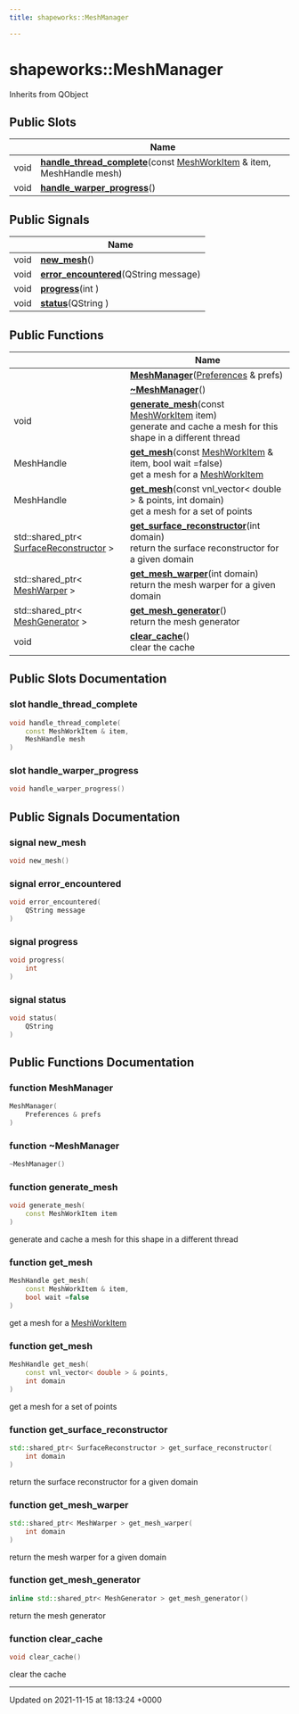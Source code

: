 ```yaml
---
title: shapeworks::MeshManager

---
```


# shapeworks::MeshManager





Inherits from QObject

## Public Slots

|                | Name           |
| -------------- | -------------- |
| void | **[handle_thread_complete](../Classes/classshapeworks_1_1MeshManager.md#slot-handle-thread-complete)**(const [MeshWorkItem](../Classes/classshapeworks_1_1MeshWorkItem.md) & item, MeshHandle mesh) |
| void | **[handle_warper_progress](../Classes/classshapeworks_1_1MeshManager.md#slot-handle-warper-progress)**() |

## Public Signals

|                | Name           |
| -------------- | -------------- |
| void | **[new_mesh](../Classes/classshapeworks_1_1MeshManager.md#signal-new-mesh)**() |
| void | **[error_encountered](../Classes/classshapeworks_1_1MeshManager.md#signal-error-encountered)**(QString message) |
| void | **[progress](../Classes/classshapeworks_1_1MeshManager.md#signal-progress)**(int ) |
| void | **[status](../Classes/classshapeworks_1_1MeshManager.md#signal-status)**(QString ) |

## Public Functions

|                | Name           |
| -------------- | -------------- |
| | **[MeshManager](../Classes/classshapeworks_1_1MeshManager.md#function-meshmanager)**([Preferences](../Classes/classPreferences.md) & prefs) |
| | **[~MeshManager](../Classes/classshapeworks_1_1MeshManager.md#function-~meshmanager)**() |
| void | **[generate_mesh](../Classes/classshapeworks_1_1MeshManager.md#function-generate-mesh)**(const [MeshWorkItem](../Classes/classshapeworks_1_1MeshWorkItem.md) item)<br>generate and cache a mesh for this shape in a different thread  |
| MeshHandle | **[get_mesh](../Classes/classshapeworks_1_1MeshManager.md#function-get-mesh)**(const [MeshWorkItem](../Classes/classshapeworks_1_1MeshWorkItem.md) & item, bool wait =false)<br>get a mesh for a [MeshWorkItem]() |
| MeshHandle | **[get_mesh](../Classes/classshapeworks_1_1MeshManager.md#function-get-mesh)**(const vnl_vector< double > & points, int domain)<br>get a mesh for a set of points  |
| std::shared_ptr< [SurfaceReconstructor](../Classes/classSurfaceReconstructor.md) > | **[get_surface_reconstructor](../Classes/classshapeworks_1_1MeshManager.md#function-get-surface-reconstructor)**(int domain)<br>return the surface reconstructor for a given domain  |
| std::shared_ptr< [MeshWarper](../Classes/classshapeworks_1_1MeshWarper.md) > | **[get_mesh_warper](../Classes/classshapeworks_1_1MeshManager.md#function-get-mesh-warper)**(int domain)<br>return the mesh warper for a given domain  |
| std::shared_ptr< [MeshGenerator](../Classes/classshapeworks_1_1MeshGenerator.md) > | **[get_mesh_generator](../Classes/classshapeworks_1_1MeshManager.md#function-get-mesh-generator)**()<br>return the mesh generator  |
| void | **[clear_cache](../Classes/classshapeworks_1_1MeshManager.md#function-clear-cache)**()<br>clear the cache  |

## Public Slots Documentation

### slot handle_thread_complete

```cpp
void handle_thread_complete(
    const MeshWorkItem & item,
    MeshHandle mesh
)
```


### slot handle_warper_progress

```cpp
void handle_warper_progress()
```


## Public Signals Documentation

### signal new_mesh

```cpp
void new_mesh()
```


### signal error_encountered

```cpp
void error_encountered(
    QString message
)
```


### signal progress

```cpp
void progress(
    int 
)
```


### signal status

```cpp
void status(
    QString 
)
```


## Public Functions Documentation

### function MeshManager

```cpp
MeshManager(
    Preferences & prefs
)
```


### function ~MeshManager

```cpp
~MeshManager()
```


### function generate_mesh

```cpp
void generate_mesh(
    const MeshWorkItem item
)
```

generate and cache a mesh for this shape in a different thread 

### function get_mesh

```cpp
MeshHandle get_mesh(
    const MeshWorkItem & item,
    bool wait =false
)
```

get a mesh for a [MeshWorkItem]()

### function get_mesh

```cpp
MeshHandle get_mesh(
    const vnl_vector< double > & points,
    int domain
)
```

get a mesh for a set of points 

### function get_surface_reconstructor

```cpp
std::shared_ptr< SurfaceReconstructor > get_surface_reconstructor(
    int domain
)
```

return the surface reconstructor for a given domain 

### function get_mesh_warper

```cpp
std::shared_ptr< MeshWarper > get_mesh_warper(
    int domain
)
```

return the mesh warper for a given domain 

### function get_mesh_generator

```cpp
inline std::shared_ptr< MeshGenerator > get_mesh_generator()
```

return the mesh generator 

### function clear_cache

```cpp
void clear_cache()
```

clear the cache 

-------------------------------

Updated on 2021-11-15 at 18:13:24 +0000